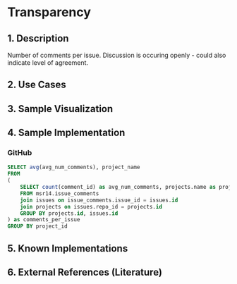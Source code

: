 # Transparency

## 1. Description
Number of comments per issue.
Discussion is occuring openly - could also indicate level of agreement.

## 2. Use Cases

## 3. Sample Visualization

## 4. Sample Implementation

###  GitHub

```SQL
SELECT avg(avg_num_comments), project_name
FROM
(
    SELECT count(comment_id) as avg_num_comments, projects.name as project_name, projects.id as project_id
    FROM msr14.issue_comments
    join issues on issue_comments.issue_id = issues.id
    join projects on issues.repo_id = projects.id
    GROUP BY projects.id, issues.id
) as comments_per_issue
GROUP BY project_id
```

## 5. Known Implementations

## 6. External References (Literature)

